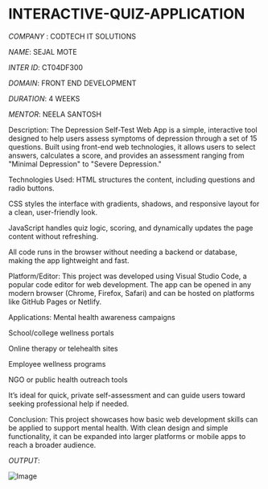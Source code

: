 # INTERACTIVE-QUIZ-APPLICATION  

*COMPANY* : CODTECH IT SOLUTIONS

*NAME*: SEJAL MOTE 

*INTER ID*: CT04DF300

*DOMAIN*: FRONT END DEVELOPMENT

*DURATION*: 4 WEEKS

*MENTOR*: NEELA SANTOSH

Description:
The Depression Self-Test Web App is a simple, interactive tool designed to help users assess symptoms of depression through a set of 15 questions. Built using front-end web technologies, it allows users to select answers, calculates a score, and provides an assessment ranging from "Minimal Depression" to "Severe Depression."

Technologies Used:
HTML structures the content, including questions and radio buttons.

CSS styles the interface with gradients, shadows, and responsive layout for a clean, user-friendly look.

JavaScript handles quiz logic, scoring, and dynamically updates the page content without refreshing.

All code runs in the browser without needing a backend or database, making the app lightweight and fast.

Platform/Editor:
This project was developed using Visual Studio Code, a popular code editor for web development. The app can be opened in any modern browser (Chrome, Firefox, Safari) and can be hosted on platforms like GitHub Pages or Netlify.

Applications:
Mental health awareness campaigns

School/college wellness portals

Online therapy or telehealth sites

Employee wellness programs

NGO or public health outreach tools

It’s ideal for quick, private self-assessment and can guide users toward seeking professional help if needed.

Conclusion:
This project showcases how basic web development skills can be applied to support mental health. With clean design and simple functionality, it can be expanded into larger platforms or mobile apps to reach a broader audience.

*OUTPUT*:

![Image](https://github.com/user-attachments/assets/89a610f4-7d74-4ae2-815f-0d9d2f444b9e)
